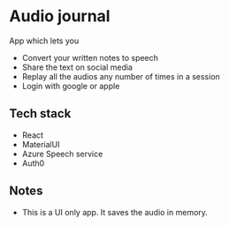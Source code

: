 # Audio journal

App which lets you

- Convert your written notes to speech
- Share the text on social media
- Replay all the audios any number of times in a session
- Login with google or apple

## Tech stack

- React
- MaterialUI
- Azure Speech service
- Auth0

## Notes

- This is a UI only app. It saves the audio in memory.
